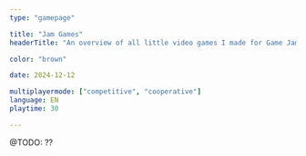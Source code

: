 ```yaml
---
type: "gamepage"

title: "Jam Games"
headerTitle: "An overview of all little video games I made for Game Jams."

color: "brown"

date: 2024-12-12

multiplayermode: ["competitive", "cooperative"]
language: EN
playtime: 30

---
```


@TODO: ??